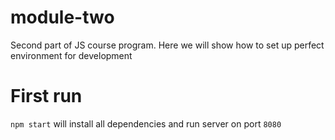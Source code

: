 # module-two

Second part of JS course program. Here we will show how to set up perfect environment for development

# First run

`npm start` will install all dependencies and run server on port `8080`
